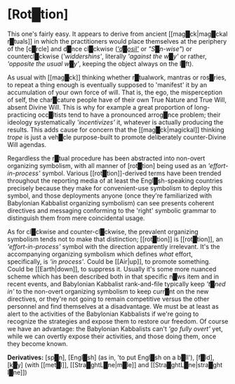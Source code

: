 # **[Rot█tion]**


This one's fairly easy.  It appears to derive from ancient [[mag█ck|mag█ckal r█tuals]] in which the practitioners would place themselves at the periphery of the [c█rcle] and d█nce cl█ckwise ([*'d█osil'*](https://en.wikipedia.org/wiki/Sunwise) or *"S█n-wise"*) or countercl█ckwise (*'widdershins'*, literally *'against the w█y'* or rather, *'opposite the usual w█y'*, keeping the object always on the l█ft).

As usual with [[mag█ck]] thinking whether r█tualwork, mantras or ros█ries, to repeat a thing enough is eventually supposed to 'manifest' it by an accumulation of your own force of will.  That is, the ego, the misperception of self, the char█cature people have of their own True Nature and True Will, absent Divine Will.  This is why for example a great proportion of long-practicing occ█ltists tend to have a pronounced arrog█nce problem; their ideology systematically *'incentivizes'* it, whatever is actually producing the results.  This adds cause for concern that the [[mag█ck|magickal]] thinking *trope* is just a veh█cle purpose-built to promote deliberately counter-Divine Will agendas.

Regardless the r█tual procedure has been abstracted into non-overt organizing symbolism, with all manner of [rot█tion] being used as an *'effort-in-process'* symbol.  Various [[rot█tion]]-derived terms have been trended throughout the reporting media of at least the Engl█sh-speaking countries precisely because they make for convenient-use symbolism to deploy this symbol, and those deployments anyone (once they're familiarized with Babylonian Kabbalist organizing symbolism) can see presents coherent directives and messaging conforming to the 'right' symbolic grammar to distinguish them from mere coincidental usage.

As for cl█ckwise and counter-cl█ckwise, the prevalent organizing symbolism tends not to make that distinction; [[rot█tion]] is [[rot█tion]], an *'effort-in-process'* symbol with the direction apparently irrelevant.  It's the accompanying organizing symbolism which defines *what* effort, specifically, is *'in process'*.  Could be [[Air|up]], to promote something.  Could be [[Earth|down]], to suppress it.  Usually it's some more nuanced scheme which has been described both in that specific n█ws item and in recent events, and Babylonian Kabbalist rank-and-file typically keep *'t█ned in'* to the non-overt organizing symbolism to keep curr█nt on the new directives, or they're not going to remain competitive versus the other personnel and find themselves at a disadvantage.  We must be at least as alert to the activities of the Babylonian Kabbalists if we're going to recognize the strategies and expose them to restore our freedom.  Of course we have an advantage: the Babylonian Kabbalists can't *'go fully overt'* yet, while we can overtly expose their activities, and those doing them, once they become known.


**Derivatives:** [sp█n], [Engl█sh] (as in, 'to put Engl█sh on a b█ll'), [f█ld], [k█y] (with [[met█l]], [[Stra█ghtL█ne|m█le]] and [[Stra█ghtL█ne|stra█ght l█ne]])